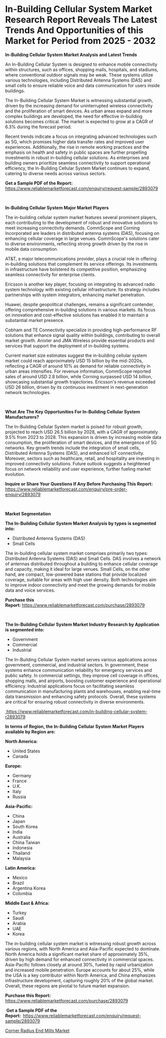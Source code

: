 <p><h1>In-Building Cellular System Market Research Report Reveals The Latest Trends And Opportunities of this Market for Period from 2025 - 2032</h1></p><p><strong>In-Building Cellular System Market Analysis and Latest Trends</strong></p>
<p><p>An In-Building Cellular System is designed to enhance mobile connectivity within structures, such as offices, shopping malls, hospitals, and stadiums, where conventional outdoor signals may be weak. These systems utilize various technologies, including Distributed Antenna Systems (DAS) and small cells to ensure reliable voice and data communication for users inside buildings. </p><p>The In-Building Cellular System Market is witnessing substantial growth, driven by the increasing demand for uninterrupted wireless connectivity and the proliferation of smart devices. As urban areas expand and more complex buildings are developed, the need for effective in-building solutions becomes critical. The market is expected to grow at a CAGR of 6.3% during the forecast period. </p><p>Recent trends indicate a focus on integrating advanced technologies such as 5G, which promises higher data transfer rates and improved user experiences. Additionally, the rise in remote working practices and the emphasis on health and safety in public spaces are further propelling investments in robust in-building cellular solutions. As enterprises and building owners prioritize seamless connectivity to support operational efficiency, the In-Building Cellular System Market continues to expand, catering to diverse needs across various sectors.</p></p>
<p><strong>Get a Sample PDF of the Report:&nbsp;</strong> <a href="https://www.reliablemarketforecast.com/enquiry/request-sample/2893079?utm_campaign=3203&utm_medium=2&utm_source=Github&utm_content=ia&utm_term=15032025&utm_id=in-building-cellular-system">https://www.reliablemarketforecast.com/enquiry/request-sample/2893079</a></p>
<p>&nbsp;</p>
<p><strong>In-Building Cellular System Major Market Players</strong></p>
<p><p>The in-building cellular system market features several prominent players, each contributing to the development of robust and innovative solutions to meet increasing connectivity demands. CommScope and Corning Incorporated are leaders in distributed antenna systems (DAS), focusing on enhancing cellular coverage in large venues. CommScope's solutions cater to diverse environments, reflecting strong growth driven by the rise in mobile data consumption.</p><p>AT&T, a major telecommunications provider, plays a crucial role in offering in-building solutions that complement its service offerings. Its investments in infrastructure have bolstered its competitive position, emphasizing seamless connectivity for enterprise clients.</p><p>Ericsson is another key player, focusing on integrating its advanced radio system technology with existing cellular infrastructure. Its strategy includes partnerships with system integrators, enhancing market penetration.</p><p>Huawei, despite geopolitical challenges, remains a significant contender, offering comprehensive in-building solutions in various markets. Its focus on innovation and cost-effective solutions has enabled it to maintain a substantial market presence.</p><p>Cobham and TE Connectivity specialize in providing high-performance RF solutions that enhance signal quality within buildings, contributing to overall market growth. Anixter and JMA Wireless provide essential products and services that support the deployment of in-building systems.</p><p>Current market size estimates suggest the in-building cellular system market could reach approximately USD 15 billion by the mid-2020s, reflecting a CAGR of around 10% as demand for reliable connectivity in urban areas intensifies. For revenue information, CommScope reported sales of around USD 2.8 billion, while Corning surpassed USD 14 billion, showcasing substantial growth trajectories. Ericsson's revenue exceeded USD 26 billion, driven by its continuous investment in next-generation network technologies.</p></p>
<p>&nbsp;</p>
<p><strong>What Are The Key Opportunities For In-Building Cellular System Manufacturers?</strong></p>
<p><p>The In-Building Cellular System market is poised for robust growth, projected to reach USD 26.5 billion by 2028, with a CAGR of approximately 9.5% from 2023 to 2028. This expansion is driven by increasing mobile data consumption, the proliferation of smart devices, and the emergence of 5G networks. Key growth trends include the integration of small cells, Distributed Antenna Systems (DAS), and enhanced IoT connectivity. Moreover, sectors such as healthcare, retail, and hospitality are investing in improved connectivity solutions. Future outlook suggests a heightened focus on network reliability and user experience, further fueling market evolution.</p></p>
<p><strong>Inquire or Share Your Questions If Any Before Purchasing This Report:</strong> <a href="https://www.reliablemarketforecast.com/enquiry/pre-order-enquiry/2893079?utm_campaign=3203&utm_medium=2&utm_source=Github&utm_content=ia&utm_term=15032025&utm_id=in-building-cellular-system">https://www.reliablemarketforecast.com/enquiry/pre-order-enquiry/2893079</a></p>
<p>&nbsp;</p>
<p><strong>Market Segmentation</strong></p>
<p><strong>The In-Building Cellular System Market Analysis by types is segmented into:</strong></p>
<p><ul><li>Distributed Antenna Systems (DAS)</li><li>Small Cells</li></ul></p>
<p><p>The in-building cellular system market comprises primarily two types: Distributed Antenna Systems (DAS) and Small Cells. DAS involves a network of antennas distributed throughout a building to enhance cellular coverage and capacity, making it ideal for large venues. Small Cells, on the other hand, are compact, low-powered base stations that provide localized coverage, suitable for areas with high user density. Both technologies aim to improve indoor connectivity and meet the growing demands for mobile data and voice services.</p></p>
<p><strong>Purchase this Report:&nbsp;</strong><a href="https://www.reliablemarketforecast.com/purchase/2893079?utm_campaign=3203&utm_medium=2&utm_source=Github&utm_content=ia&utm_term=15032025&utm_id=in-building-cellular-system">https://www.reliablemarketforecast.com/purchase/2893079</a></p>
<p>&nbsp;</p>
<p><strong>The In-Building Cellular System Market Industry Research by Application is segmented into:</strong></p>
<p><ul><li>Government</li><li>Commercial</li><li>Industrial</li></ul></p>
<p><p>The In-Building Cellular System market serves various applications across government, commercial, and industrial sectors. In government, these systems enhance communication reliability for emergency services and public safety. In commercial settings, they improve cell coverage in offices, shopping malls, and airports, boosting customer experience and operational efficiency. Industrial applications focus on facilitating seamless communication in manufacturing plants and warehouses, enabling real-time data transmission and enhancing safety protocols. Overall, these systems are critical for ensuring robust connectivity in diverse environments.</p></p>
<p><a href="https://www.reliablemarketforecast.com/in-building-cellular-system-r2893079?utm_campaign=3203&utm_medium=2&utm_source=Github&utm_content=ia&utm_term=15032025&utm_id=in-building-cellular-system">&nbsp;https://www.reliablemarketforecast.com/in-building-cellular-system-r2893079</a></p>
<p><strong>In terms of Region, the In-Building Cellular System Market Players available by Region are:</strong></p>
<p>
    <p> <strong> North America: </strong>
        <ul>
            <li>United States</li>
            <li>Canada</li>
        </ul>
        </p> 
    <p> <strong> Europe: </strong>
        <ul>
            <li>Germany</li>
            <li>France</li>
            <li>U.K.</li>
            <li>Italy</li>
            <li>Russia</li>
        </ul>
        </p> 
    <p> <strong> Asia-Pacific: </strong>
        <ul>
            <li>China</li>
            <li>Japan</li>
            <li>South Korea</li>
            <li>India</li>
            <li>Australia</li>
            <li>China Taiwan</li>
            <li>Indonesia</li>
            <li>Thailand</li>
            <li>Malaysia</li>
        </ul>
        </p> 
    <p> <strong> Latin America: </strong>
        <ul>
            <li>Mexico</li>
            <li>Brazil</li>
            <li>Argentina Korea</li>
            <li>Colombia</li>
        </ul>
        </p> 
    <p> <strong> Middle East & Africa: </strong>
        <ul>
            <li>Turkey</li>
            <li>Saudi</li>
            <li>Arabia</li>
            <li>UAE</li>
            <li>Korea</li>
        </ul>
    </p>
    </p>
<p><p>The in-building cellular system market is witnessing robust growth across various regions, with North America and Asia-Pacific expected to dominate. North America holds a significant market share of approximately 35%, driven by high demand for enhanced connectivity in commercial spaces. Asia-Pacific follows closely at around 30%, fueled by rapid urbanization and increased mobile penetration. Europe accounts for about 25%, while the USA is a key contributor within North America, and China emphasizes infrastructure development, capturing roughly 20% of the global market. Overall, these regions are pivotal to future market expansion.</p></p>
<p><strong>Purchase this Report: </strong><a href="https://www.reliablemarketforecast.com/purchase/2893079?utm_campaign=3203&utm_medium=2&utm_source=Github&utm_content=ia&utm_term=15032025&utm_id=in-building-cellular-system">https://www.reliablemarketforecast.com/purchase/2893079</a></p>
<p>&nbsp;<strong>Get a Sample PDF of the Report:&nbsp;&nbsp;</strong><a href="https://www.reliablemarketforecast.com/enquiry/request-sample/2893079?utm_campaign=3203&utm_medium=2&utm_source=Github&utm_content=ia&utm_term=15032025&utm_id=in-building-cellular-system">https://www.reliablemarketforecast.com/enquiry/request-sample/2893079</a></p>
<p><strong></strong></p>
<p><p><a href="https://github.com/dushornerfe/Market-Research-Report-List-1/blob/main/corner-radius-end-mills-market.md?utm_campaign=3203&utm_medium=2&utm_source=Github&utm_content=ia&utm_term=15032025&utm_id=in-building-cellular-system">Corner Radius End Mills Market</a></p></p>